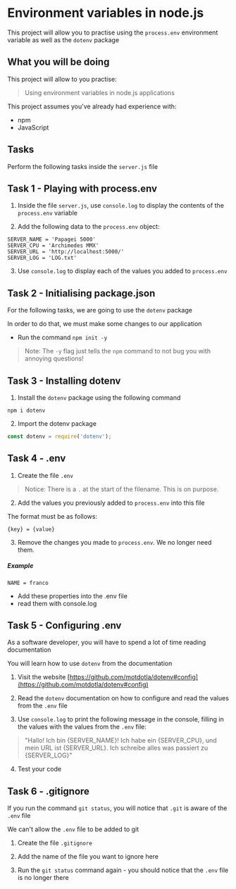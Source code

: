 # Environment variables in node.js

This project will allow you to practise using the `process.env` environment variable as well as the `dotenv` package

## What you will be doing

This project will allow to you practise:

> Using environment variables in node.js applications

This project assumes you've already had experience with:

- npm
- JavaScript

## Tasks

Perform the following tasks inside the `server.js` file

## Task 1 - Playing with process.env

1. Inside the file `server.js`, use `console.log` to display the contents of the `process.env` variable

2. Add the following data to the `process.env` object:

```text
SERVER_NAME = 'Papagei 5000'
SERVER_CPU = 'Archimedes MMX'
SERVER_URL = 'http://localhost:5000/'
SERVER_LOG = 'LOG.txt'
```

3. Use `console.log` to display each of the values you added to `process.env`

## Task 2 - Initialising package.json

For the following tasks, we are going to use the `dotenv` package

In order to do that, we must make some changes to our application

- Run the command `npm init -y`

> Note: The `-y` flag just tells the `npm` command to not bug you with annoying questions!

## Task 3 - Installing dotenv

1. Install the `dotenv` package using the following command

```shell
npm i dotenv
```

2. Import the dotenv package

```javascript
const dotenv = require('dotenv');
```

## Task 4 - .env

1. Create the file `.env`

> Notice: There is a `.` at the start of the filename. This is on purpose.

2. Add the values you previously added to `process.env` into this file

The format must be as follows:

```text
{key} = {value}
```

3. Remove the changes you made to `process.env`. We no longer need them.

##### Example

```text
NAME = franco
```

- Add these properties into the .env file
- read them with console.log

## Task 5 - Configuring .env

As a software developer, you will have to spend a lot of time reading documentation

You will learn how to use `dotenv` from the documentation

1. Visit the website [https://github.com/motdotla/dotenv#config](https://github.com/motdotla/dotenv#config)
   
2. Read the `dotenv` documentation on how to configure and read the values from the `.env` file

3. Use `console.log` to print the following message in the console, filling in the values with the values from the `.env` file:

> "Hallo! Ich bin {SERVER_NAME}! Ich habe ein {SERVER_CPU}, und mein URL ist {SERVER_URL}. Ich schreibe alles was passiert zu {SERVER_LOG}"

4. Test your code

## Task 6 - .gitignore

If you run the command `git status`, you will notice that `.git` is aware of the `.env` file

We can't allow the `.env` file to be added to git

1. Create the file `.gitignore`

2. Add the name of the file you want to ignore here
   
3. Run the `git status` command again - you should notice that the `.env` file is no longer there
